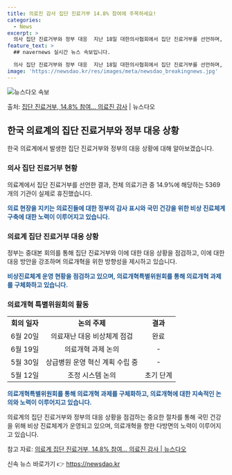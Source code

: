 ```yaml
---
title: 의료진 감사 집단 진료거부 14.8% 참여에 주목하세요!
categories:
  - News
excerpt: >
  의사 집단 진료거부와 정부 대응  지난 18일 대한의사협회에서 집단 진료거부를 선언하며, 실제 휴진한 의료기…
feature_text: >
  ## navernews 실시간 뉴스 속보입니다.

  의사 집단 진료거부와 정부 대응  지난 18일 대한의사협회에서 집단 진료거부를 선언하며, 실제 휴진한 의료기…
image: 'https://newsdao.kr/res/images/meta/newsdao_breakingnews.jpg'
---
```


![뉴스다오 속보](https://newsdao.kr/res/images/meta/newsdao_breakingnews.jpg)

<p>출처: <a href="https://newsdao.kr/4342" rel="dofollow">집단 진료거부, 14.8% 참여... 의료진 감사</a> | 뉴스다오</p>

<h2 data-ke-size="size26">한국 의료계의 집단 진료거부와 정부 대응 상황</h2>
<p data-ke-size="size16">한국 의료계에서 발생한 집단 진료거부와 정부의 대응 상황에 대해 알아보겠습니다.</p>

<h3 data-ke-size="size22">의사 집단 진료거부 현황</h3>

<p data-ke-size="size16">의료계에서 집단 진료거부를 선언한 결과, 전체 의료기관 중 14.9%에 해당하는 5369개의 기관이 실제로 휴진했습니다.</p>
<p data-ke-size="size16"><b><span style="color: #1a5490;">의료 현장을 지키는 의료진들에 대한 정부의 감사 표시와 국민 건강을 위한 비상 진료체계 구축에 대한 노력이 이루어지고 있습니다.</span></b></p>

<h3 data-ke-size="size22">의료계 집단 진료거부 대응 상황</h3>

<p data-ke-size="size16">정부는 중대본 회의를 통해 집단 진료거부와 이에 대한 대응 상황을 점검하고, 이에 대한 대응 방안을 강조하며 의료개혁을 위한 방향성을 제시하고 있습니다.</p>
<p data-ke-size="size16"><b><span style="color: #1a5490;">비상진료체계 운영 현황을 점검하고 있으며, 의료개혁특별위원회를 통해 의료개혁 과제를 구체화하고 있습니다.</span></b></p>

<h3 data-ke-size="size22">의료개혁 특별위원회의 활동</h3>

<table>
	<tr>
		<td style="text-align: center; height: 17px;"><b>회의 일자</b></td>
		<td style="text-align: center; height: 17px;"><b>논의 주제</b></td>
		<td style="text-align: center; height: 17px;"><b>결과</b></td>
	</tr>
	<tr>
		<td style="text-align: center; height: 17px;">6월 20일</td>
		<td style="text-align: center; height: 17px;">의료재난 대응 비상체계 점검</td>
		<td style="text-align: center; height: 17px;">완료</td>
	</tr>
	<tr>
		<td style="text-align: center; height: 17px;">6월 19일</td>
		<td style="text-align: center; height: 17px;">의료개혁 과제 논의</td>
		<td style="text-align: center; height: 17px;">-</td>
	</tr>
	<tr>
		<td style="text-align: center; height: 17px;">5월 30일</td>
		<td style="text-align: center; height: 17px;">상급병원 운영 혁신 계획 수립 중</td>
		<td style="text-align: center; height: 17px;">-</td>
	</tr>
	<tr>
		<td style="text-align: center; height: 17px;">5월 12일</td>
		<td style="text-align: center; height: 17px;">조정 시스템 논의</td>
		<td style="text-align: center; height: 17px;">초기 단계</td>
	</tr>
</table>

<p data-ke-size="size16"><b><span style="color: #1a5490;">의료개혁특별위원회를 통해 의료개혁 과제를 구체화하고, 의료개혁에 대한 지속적인 논의와 노력이 이루어지고 있습니다.</span></b></p>

<p data-ke-size="size16">의료계의 집단 진료거부와 정부의 대응 상황을 점검하는 중요한 절차를 통해 국민 건강을 위해 비상 진료체계가 운영되고 있으며, 의료개혁을 향한 다방면의 노력이 이루어지고 있습니다.</p>

참고 자료: [의료계 집단 진료거부, 14.8% 참여... 의료진 감사 | 뉴스다오]("https://newsdao.kr/4342") 

신속 뉴스 바로가기 👉 <a href="https://newsdao.kr" rel="dofollow">https://newsdao.kr</a>


